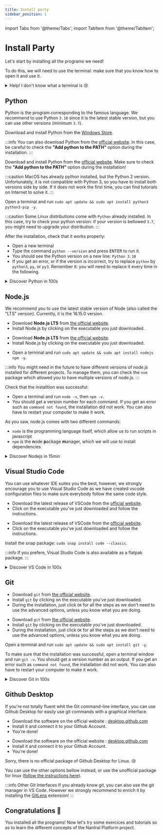 ```yaml
---
title: Install party
sidebar_position: 1
---
```


import Tabs from '@theme/Tabs';
import TabItem from '@theme/TabItem';

# Install Party

Let's start by installing all the programs we need!

To do this, we will need to use the terminal: make sure that you know how to open it and use it.

<details>
<summary>Help! I don't know what a terminal is 😢</summary>
Don't worry, we will explain you the basics 😉
<Tabs groupId="os">
<TabItem value="win" label="Windows">

On Windows, you have two terminals: `CMD`, the oldest one, and `Powershell`, the new one. We recommend you to
use Powershell.

To open a terminal, simply type `Powershell` or `CMD` in the search bar of your system, and open it like any 
application. There you are! A new window with some white lines should appear.

The directory where you are is shown on the last line. By default, it should be your user directory, so 
something like `C:\Users\michel\`. You can deplace to other directories with:
* `cd ".\my_subdirectory\"`: go into the subdirectory `my_subdirectory` (try with the default directory 
    `Downloads` !). The `.` in this command represents the current directory. Note that the `"` are optionals
    (they are required only if your path contains spaces).
* `cd ..`: go to the parent directory
* `ls`: list all the files and sub-directories of the current directory

</TabItem>
<TabItem value="mac" label="MacOS">

Open Spotlight, and type `terminal`. Then you can launch the `terminal.app` application, and voilà!
By default, you are in your home directory. You can deplace to other directories with:
* `cd "./my_subdirectory/"`: go into the subdirectory `my_subdirectory`. The `.` in this command represents the 
    current directory. Note that the `"` are optionals (they are required only if your path contains spaces).
* `cd ..`: go to the parent directory
* `ls`: list all the files and sub-directories of the current directory

</TabItem>
<TabItem value="lin" label="Linux">

The name of your terminal depends on your distribution. For example, it is "Terminal" for Ubuntu, or "Konsole" 
for Kubuntu.
By default, you are in your home directory. You can deplace to other directories with:
* `cd "./my_subdirectory/"`: go into the subdirectory `my_subdirectory`. The `.` in this command represents the 
    current directory. Note that the `"` are optionals (they are required only if your path contains spaces).
* `cd ..`: go to the parent directory
* `ls`: list all the files and sub-directories of the current directory

</TabItem>
</Tabs>
</details>

## Python

Python is the program corresponding to the famous language. We recommend to use Python `3.10` since it is the latest 
stable version, but you can use other versions (minimum `3.7`).

<Tabs groupId="os">
<TabItem value="win" label="Windows">

Download and install Python from the [Windows Store](https://www.microsoft.com/store/productId/9PJPW5LDXLZ5).

:::info
You can also download Python from the [official website](https://www.python.org/downloads/). In this case, be careful
to check the **"Add python to the PATH"** option during the installation.
:::

</TabItem>
<TabItem value="mac" label="MacOS">

Download and install Python from the [official website](https://www.python.org/downloads/). Make sure
to check the **"Add python to the PATH"** option during the installation!

:::caution
MacOS has already python installed, but the Python 2 version. Unfortunately, it is not compatible with Python 3,
so you have to install both versions side by side. If it does not work the first time, you can find tutorials on
Internet to solve it.
:::

</TabItem>
<TabItem value="lin" label="Linux">

Open a terminal and run `sudo apt update && sudo apt install python3 python3-pip -y`.

:::caution
Some Linux distributions come with `Python` already installed. In this case, try to check your python version: 
if your version is bellowed `3.7`, you might need to upgrade your distribution.
::: 

</TabItem>
</Tabs>

After the installation, check that it works properly:
* Open a new terminal
* Type the command `python --version` and press <kbd>ENTER</kbd> to run it.
* You should see the Python version on a new line: `Python 3.10`
* If you get an error, or if the version is incorrect, try to replace `python` by `python3`, `py`, or `py3`. Remember
    it: you will need to replace it every time in the following.

<details>
    <summary>Discover Python in 100s</summary>
    <iframe 
        class="youtube"
        src="https://www.youtube-nocookie.com/embed/x7X9w_GIm1s" 
        title="YouTube video player" 
        frameborder="0" 
        allow="accelerometer; autoplay; clipboard-write; encrypted-media; gyroscope; picture-in-picture" 
        allowfullscreen>
    </iframe>
</details>

## Node.js

We recommend you to use the latest stable version of Node (also called the "LTS" version). Currently, it is the
16.15.0 version.

<Tabs groupId="os">
<TabItem value="win" label="Windows">

- Download **Node.js LTS** from [the official website](https://nodejs.org/en/).
- Install Node.js by clicking on the executable you just downloaded.

</TabItem>
<TabItem value="mac" label="MacOS">

- Download **Node.js LTS** from [the official website](https://nodejs.org/en/).
- Install Node.js by clicking on the executable you just downloaded.

</TabItem>
<TabItem value="lin" label="Linux">

- Open a terminal and run `sudo apt update && sudo apt install nodejs npm -y`.

:::info
You might need in the future to have different versions of node.js installed for different projects. To manage them,
you can check the `nvm` package which allowed you to have multiple versions of node.js.
:::

</TabItem>
</Tabs>

Check that the installtion was successful: 
- Open a terminal and run `node -v`, then `npm -v`. 
- You should get a version number for each command. If you get an error such as `command not found`, the 
    installation did not work. You can also have to restart your computer to make it work.

As you saw, node.js comes with two different commands:
* `node` is the programming language itself, which allow us to run scripts in javascript
* `npm` is the **n**ode **p**ackage **m**anager, which we will use to install dependencies

<details>
    <summary>Discover Nodejs in 15min</summary>
    <iframe 
        class="youtube"
        src="https://www.youtube-nocookie.com/embed/ENrzD9HAZK4" 
        title="YouTube video player" 
        frameborder="0" 
        allow="accelerometer; autoplay; clipboard-write; encrypted-media; gyroscope; picture-in-picture" 
        allowfullscreen>
    </iframe>
</details>

## Visual Studio Code

You can use whatever IDE suites you the best, however, we strongly encourage you to use Visual Studio Code as we have 
created vscode configuration files to make sure everybody follow the same code style.

<Tabs groupId="os">
<TabItem value="win" label="Windows">

* Download the latest release of VSCode from the [official website](https://code.visualstudio.com/). 
* Click on the executable you've just downloaded and follow the instructions.

</TabItem>
<TabItem value="mac" label="MacOS">

* Download the latest release of VSCode from the [official website](https://code.visualstudio.com/). 
* Click on the executable you've just downloaded and follow the instructions.

</TabItem>
<TabItem value="lin" label="Linux">

Install the snap package: `sudo snap install code --classic`.

:::info
If you prefere, Visual Studio Code is also available as a flatpak package.
:::

</TabItem>
</Tabs>

<details>
    <summary>Discover VS Code in 100s</summary>
    <iframe 
        class="youtube"
        src="https://www.youtube-nocookie.com/embed/KMxo3T_MTvY" 
        title="YouTube video player" 
        frameborder="0" 
        allow="accelerometer; autoplay; clipboard-write; encrypted-media; gyroscope; picture-in-picture" 
        allowfullscreen>
    </iframe>
</details>

## Git

<Tabs groupId="os">
<TabItem value="win" label="Windows">

- Download `git` from [the official website](https://git-scm.com/download).
- Install `git` by clicking on the executable you've just downloaded.
- During the installation, just click `OK` for all the steps as we don't need to use the advanced options, 
    unless you know what you are doing.

</TabItem>
<TabItem value="mac" label="MacOS">

- Download `git` from [the official website](https://git-scm.com/download).
- Install `git` by clicking on the executable you've just downloaded.
- During the installation, just click `OK` for all the steps as we don't need to use the advanced options, 
    unless you know what you are doing.

</TabItem>
<TabItem value="lin" label="Linux">

Open a terminal and run `sudo apt update && sudo apt install git -y`.

</TabItem>
</Tabs>

To make sure that the installation was successful, open a terminal window and run `git -v`. 
You should get a version number as an output. If you get an error such as `command not found`, 
the installation did not work. You can also have to restart your computer to make it work.

<details>
    <summary>Discover Git in 100s</summary>
    <iframe 
        class="youtube"
        src="https://www.youtube-nocookie.com/embed/hwP7WQkmECE" 
        title="YouTube video player" 
        frameborder="0" 
        allow="accelerometer; autoplay; clipboard-write; encrypted-media; gyroscope; picture-in-picture" 
        allowfullscreen>
    </iframe>
</details>

## Github Desktop

If you're not totally fluent whit the Git command-line interface, you can use Github Desktop for easily use git 
commands with a graphical interface.

<Tabs groupId="os">
<TabItem value="win" label="Windows">

- Download the software on the official website : [desktop.github.com](https://desktop.github.com/)
- Install it and connect it to your Github Account.
- You're done!

</TabItem>
<TabItem value="mac" label="MacOS">

- Download the software on the official website : [desktop.github.com](https://desktop.github.com/)
- Install it and connect it to your Github Account.
- You're done!

</TabItem>
<TabItem value="lin" label="Linux">

Sorry, there is no official package of Github Desktop for Linux. 😢 

You can use the other options bellow instead, or use the unofficial package for linux 
([follow the instructions here](https://gist.github.com/berkorbay/6feda478a00b0432d13f1fc0a50467f1)).

</TabItem>
</Tabs>

:::info Other Git Interfaces
If you already know git, you can also use the git manager in VS Code. However we strongly recommend to enrich it
by installing the [GitLens](https://marketplace.visualstudio.com/items?itemName=eamodio.gitlens) extension!
:::

## Congratulations 🥳

You installed all the programs! Now let's try some exercices and tutorials so as to learn the different concepts
of the Nantral Platform project.